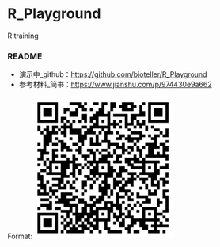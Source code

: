 # R_Playground
R training

### README
* 演示中_github：https://github.com/bioteller/R_Playground
* 参考材料_简书：https://www.jianshu.com/p/974430e9a662

Format:![参考材料](Picture1.png "icon")
